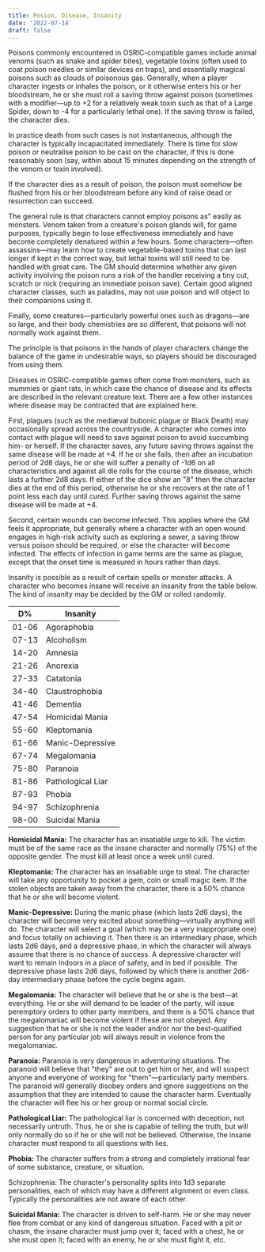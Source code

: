 ```yaml
---
title: Posion, Disease, Insanity
date: '2022-07-14'
draft: false
---
```


Poisons commonly encountered in OSRIC-compatible games include animal venoms (such as snake and spider bites), vegetable toxins (often used to coat poison needles or similar devices on traps), and essentially magical poisons such as clouds of poisonous gas. Generally, when a player character ingests or inhales the poison, or it otherwise enters his or her bloodstream, he or she must roll a saving throw against poison (sometimes with a modifier—up to +2 for a relatively weak toxin such as that of a Large Spider, down to -4 for a particularly lethal one). If the saving throw is failed, the character dies.

In practice death from such cases is not instantaneous, although the character is typically incapacitated immediately. There is time for slow poison or neutralise poison to be cast on the character, if this is done reasonably soon (say, within about 15 minutes depending on the strength of the venom or toxin involved).

If the character dies as a result of poison, the poison must somehow be flushed from his or her bloodstream before any kind of raise dead or resurrection can succeed.

The general rule is that characters cannot employ poisons as" easily as monsters. Venom taken from a creature's poison glands will, for game purposes, typically begin to lose effectiveness immediately and have become completely denatured within a few hours. Some characters—often assassins—may learn how to create vegetable-based toxins that can last longer if kept in the correct way, but lethal toxins will still need to be handled with great care. The GM should determine whether any given activity involving the poison runs a risk of the handler receiving a tiny cut, scratch or nick (requiring an immediate poison save). Certain good aligned character classes, such as paladins, may not use poison and will object to their companions using it.

Finally, some creatures—particularly powerful ones such as dragons—are so large, and their body chemistries are so different, that poisons will not normally work against them.

The principle is that poisons in the hands of player characters change the balance of the game in undesirable ways, so players should be discouraged from using them.

Diseases in OSRIC-compatible games often come from monsters, such as mummies or giant rats, in which case the chance of disease and its effects are described in the relevant creature text. There are a few other instances where disease may be contracted that are explained here.

First, plagues (such as the mediæval bubonic plague or Black Death) may occasionally spread across the countryside. A character who comes into contact with plague will need to save against poison to avoid succumbing him- or herself. If the character saves, any future saving throws against the same disease will be made at +4. If he or she fails, then after an incubation period of 2d8 days, he or she will suffer a penalty of -1d6 on all characteristics and against all die rolls for the course of the disease, which lasts a further 2d8 days. If either of the dice show an "8" then the character dies at the end of this period, otherwise he or she recovers at the rate of 1 point less each day until cured. Further saving throws against the same disease will be made at +4.

Second, certain wounds can become infected. This applies where the GM feels it appropriate, but generally where a character with an open wound engages in high-risk activity such as exploring a sewer, a saving throw versus poison should be required, or else the character will become infected. The effects of infection in game terms are the same as plague, except that the onset time is measured in hours rather than days.

Insanity is possible as a result of certain spells or monster attacks. A character who becomes insane will receive an insanity from the table below. The kind of insanity may be decided by the GM or rolled randomly.

| **D%** | **Insanity**      |
| ------ | ----------------- |
| 01-06  | Agoraphobia       |
| 07-13  | Alcoholism        |
| 14-20  | Amnesia           |
| 21-26  | Anorexia          |
| 27-33  | Catatonia         |
| 34-40  | Claustrophobia    |
| 41-46  | Dementia          |
| 47-54  | Homicidal Mania   |
| 55-60  | Kleptomania       |
| 61-66  | Manic-Depressive  |
| 67-74  | Megalomania       |
| 75-80  | Paranoia          |
| 81-86  | Pathological Liar |
| 87-93  | Phobia            |
| 94-97  | Schizophrenia     |
| 98-00  | Suicidal Mania    |

**Homicidal Mania:** The character has an insatiable urge to kill. The victim must be of the same race as the insane character and normally (75%) of the opposite gender. The must kill at least once a week until cured.

**Kleptomania:** The character has an insatiable urge to steal. The character will take any opportunity to pocket a gem, coin or small magic item. If the stolen objects are taken away from the character, there is a 50% chance that he or she will become violent.

**Manic-Depressive:** During the manic phase (which lasts 2d6 days), the character will become very excited about something—virtually anything will do. The character will select a goal (which may be a very inappropriate one) and focus totally on achieving it. Then there is an intermediary phase, which lasts 2d6 days, and a depressive phase, in which the character will always assume that there is no chance of success. A depressive character will want to remain indoors in a place of safety, and in bed if possible. The depressive phase lasts 2d6 days, followed by which there is another 2d6-day intermediary phase before the cycle begins again.

**Megalomania:** The character will believe that he or she is the best—at everything. He or she will demand to be leader of the party, will issue peremptory orders to other party members, and there is a 50% chance that the megalomaniac will become violent if these are not obeyed. Any suggestion that he or she is not the leader and/or nor the best-qualified person for any particular job will always result in violence from the megalomaniac.

**Paranoia:** Paranoia is very dangerous in adventuring situations. The paranoid will believe that "they" are out to get him or her, and will suspect anyone and everyone of working for "them"—particularly party members. The paranoid will generally disobey orders and ignore suggestions on the assumption that they are intended to cause the character harm. Eventually the character will flee his or her group or normal social circle.

**Pathological Liar:** The pathological liar is concerned with deception, not necessarily untruth. Thus, he or she is capable of telling the truth, but will only normally do so if he or she will not be believed. Otherwise, the insane character must respond to all questions with lies.

**Phobia:** The character suffers from a strong and completely irrational fear of some substance, creature, or situation.

Schizophrenia: The character's personality splits into 1d3 separate personalities, each of which may have a different alignment or even class. Typically the personalities are not aware of each other.

**Suicidal Mania:** The character is driven to self-harm. He or she may never flee from combat or any kind of dangerous situation. Faced with a pit or chasm, the insane character must jump over it; faced with a chest, he or she must open it; faced with an enemy, he or she must fight it, etc.
